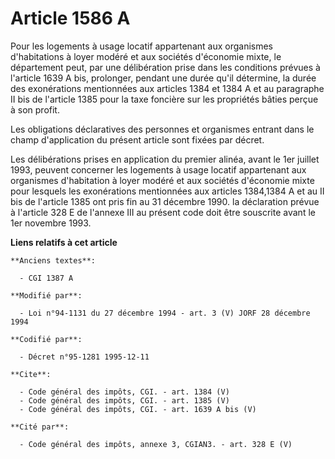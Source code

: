 # Article 1586 A

Pour les logements à usage locatif appartenant aux organismes d'habitations à loyer modéré et aux sociétés d'économie mixte,
le département peut, par une délibération prise dans les conditions prévues à l'article 1639 A bis, prolonger, pendant une
durée qu'il détermine, la durée des exonérations mentionnées aux articles 1384 et 1384 A et au paragraphe II bis de l'article
1385 pour la taxe foncière sur les propriétés bâties perçue à son profit. 

Les obligations déclaratives des personnes et organismes entrant dans le champ d'application du présent article sont fixées
par décret. 

Les délibérations prises en application du premier alinéa, avant le 1er juillet 1993, peuvent concerner les logements à usage
locatif appartenant aux organismes d'habitation à loyer modéré et aux sociétés d'économie mixte pour lesquels les
exonérations mentionnées aux articles 1384,1384 A et au II bis de l'article 1385 ont pris fin au 31 décembre 1990. la
déclaration prévue à l'article 328 E de l'annexe III au présent code doit être souscrite avant le 1er novembre 1993.

**Liens relatifs à cet article**

	**Anciens textes**:

	  - CGI 1387 A

	**Modifié par**:

	  - Loi n°94-1131 du 27 décembre 1994 - art. 3 (V) JORF 28 décembre 1994

	**Codifié par**:

	  - Décret n°95-1281 1995-12-11

	**Cite**:

	  - Code général des impôts, CGI. - art. 1384 (V)
	  - Code général des impôts, CGI. - art. 1385 (V)
	  - Code général des impôts, CGI. - art. 1639 A bis (V)

	**Cité par**:

	  - Code général des impôts, annexe 3, CGIAN3. - art. 328 E (V)
